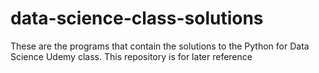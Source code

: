 # data-science-class-solutions
These are the programs that contain the solutions to the Python for Data Science Udemy class. This repository is for later reference
